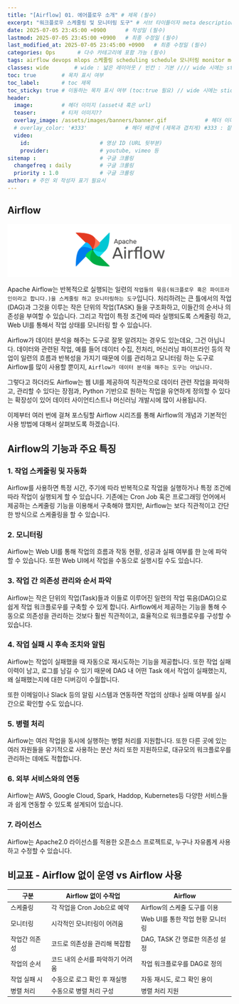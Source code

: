 ```yaml
---
title: "[Airflow] 01. 에어플로우 소개" # 제목 (필수)
excerpt: "워크플로우 스케줄링 및 모니터링 도구" # 서브 타이틀이자 meta description (필수)
date: 2025-07-05 23:45:00 +0900      # 작성일 (필수)
lastmod: 2025-07-05 23:45:00 +0900   # 최종 수정일 (필수)
last_modified_at: 2025-07-05 23:45:00 +0900   # 최종 수정일 (필수)
categories: Ops       # 다수 카테고리에 포함 가능 (필수)
tags: airflow devops mlops 스케줄링 scheduling schedule 모니터링 monitor monitoring airflow 에어플로우                     # 태그 복수개 가능 (필수)
classes: wide        # wide : 넓은 레이아웃 / 빈칸 : 기본 //// wide 시에는 sticky toc 불가
toc: true        # 목차 표시 여부
toc_label:       # toc 제목
toc_sticky: true # 이동하는 목차 표시 여부 (toc:true 필요) // wide 시에는 sticky toc 불가
header: 
  image:         # 헤더 이미지 (asset내 혹은 url)
  teaser:        # 티저 이미지??
  overlay_image: /assets/images/banners/banner.gif            # 헤더 이미지 (제목과 겹치게)
  # overlay_color: '#333'            # 헤더 배경색 (제목과 겹치게) #333 : 짙은 회색 (필수)
  video:
    id:                      # 영상 ID (URL 뒷부분)
    provider:                # youtube, vimeo 등
sitemap :                    # 구글 크롤링
  changefreq : daily         # 구글 크롤링
  priority : 1.0             # 구글 크롤링
author: # 주인 외 작성자 표기 필요시
---
```

<!--postNo: 20250705_001_001-->


## Airflow  

![](/assets/images/20250705_001_001.png)  

Apache Airflow는 반복적으로 실행되는 일련의 `작업들의 묶음(워크플로우 혹은 파이프라인이라고 합니다.)을 스케줄링 하고 모니터링하는 도구`입니다. 처리하려는 큰 틀에서의 작업(DAG)과 그것을 이루는 작은 단위의 작업(TASK) 들을 구조화하고, 이들간의 순서나 의존성을 부여할 수 있습니다. 그리고 작업이 특정 조건에 따라 실행되도록 스케줄링 하고, Web UI를 통해서 작업 상태를 모니터링 할 수 있습니다.  

Airflow가 데이터 분석을 해주는 도구로 잘못 알려지는 경우도 있는데요, 그건 아닙니다. 데이터와 관련된 작업, 예를 들어 데이터 수집, 전처리, 머신러닝 파이프라인 등의 작업이 일련의 흐름과 반복성을 가지기 때문에 이를 관리하고 모니터링 하는 도구로 Airflow를 많이 사용할 뿐이지, `Airflow가 데이터 분석을 해주는 도구는 아닙니다.`   

그렇다고 하더라도 Airflow는 웹 UI를 제공하여 직관적으로 데이터 관련 작업을 파악하고, 관리할 수 있다는 장점과, Python 기반으로 원하는 작업을 유연하게 정의할 수 있다는 확장성이 있어 데이터 사이언티스트나 머신러닝 개발시에 많이 사용됩니다.  

이제부터 여러 번에 걸쳐 포스팅할 Airflow 시리즈를 통해 Airflow의 개념과 기본적인 사용 방법에 대해서 살펴보도록 하겠습니다.  


## Airflow의 기능과 주요 특징  

### 1. 작업 스케줄링 및 자동화  

Airflow를 사용하면 특정 시간, 주기에 따라 반복적으로 작업을 실행하거나 특정 조건에 따라 작업이 실행되게 할 수 있습니다. 기존에는 Cron Job 혹은 프로그래밍 언어에서 제공하는 스케줄링 기능을 이용해서 구축해야 했지만, Airflow는 보다 직관적이고 간단한 방식으로 스케줄링을 할 수 있습니다.  

### 2. 모니터링  

Airflow는 Web UI를 통해 작업의 흐름과 작동 현황, 성공과 실패 여부를 한 눈에 파악할 수 있습니다. 또한 Web UI에서 작업을 수동으로 실행시킬 수도 있습니다.  

### 3. 작업 간 의존성 관리와 순서 파악  

Airflow는 작은 단위의 작업(Task)들과 이들로 이루어진 일련의 작업 묶음(DAG)으로 쉽게 작업 워크플로우를 구축할 수 있게 합니다. Airflow에서 제공하는 기능을 통해 수동으로 의존성을 관리하는 것보다 훨씬 직관적이고, 효율적으로 워크플로우를 구성할 수 있습니다.  

### 4. 작업 실패 시 후속 조치와 알림  

Airflow는 작업이 실패했을 때 자동으로 재시도하는 기능을 제공합니다. 또한 작업 실패 이력이 남고, 로그를 남길 수 있기 때문에 DAG 내 어떤 Task 에서 작업이 실패했는지, 왜 실패했는지에 대한 디버깅이 수월합니다.  

또한 이메일이나 Slack 등의 알림 시스템과 연동하면 작업의 상태나 실패 여부를 실시간으로 확인할 수도 있습니다.  

### 5. 병렬 처리  

Airflow는 여러 작업을 동시에 실행하는 병렬 처리를 지원합니다. 또한 다른 곳에 있는 여러 자원들을 유기적으로 사용하는 분산 처리 또한 지원하므로, 대규모의 워크플로우를 관리하는 데에도 적합합니다.  

### 6. 외부 서비스와의 연동  

Airflow는 AWS, Google Cloud, Spark, Haddop, Kubernetes등 다양한 서비스들과 쉽게 연동할 수 있도록 설계되어 있습니다.  

### 7. 라이선스  

Airflow는 Apache2.0 라이선스를 적용한 오픈소스 프로젝트로, 누구나 자유롭게 사용하고 수정할 수 있습니다.  


## 비교표 - Airflow 없이 운영 vs Airflow 사용   

| 구분      | Airflow 없이 수작업      | Airflow                |
| ------- | ------------------- | ---------------------- |
| 스케줄링    | 각 작업을 Cron Job으로 예약 | Airflow의 스케줄 도구를 이용    |
| 모니터링    | 시각적인 모니터링이 어려움      | Web UI를 통한 작업 현황 모니터링  |
| 작업간 의존성 | 코드로 의존성을 관리해 복잡함    | DAG, TASK 간 명료한 의존성 설정 |
| 작업의 순서  | 코드 내의 순서를 파악하기 어려움  | 작업 워크플로우를 DAG로 정의      |
| 작업 실패 시 | 수동으로 로그 확인 후 재실행    | 자동 재시도, 로그 확인 용이       |
| 병렬 처리   | 수동으로 병렬 처리 구성       | 병렬 처리 지원               |
